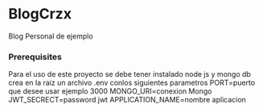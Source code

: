# BlogCrzx

Blog Personal de ejemplo

### Prerequisites

Para el uso de este proyecto se debe tener instalado node js y mongo db
crea en la raiz un archivo .env conlos siguientes parametros
PORT=puerto que desee usar ejemplo 3000
MONGO_URI=conexion Mongo
JWT_SECRECT=password jwt
APPLICATION_NAME=nombre aplicacion
